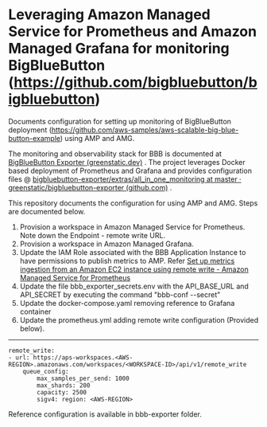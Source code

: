 # Leveraging Amazon Managed Service for Prometheus and Amazon Managed Grafana for monitoring BigBlueButton (https://github.com/bigbluebutton/bigbluebutton) 

Documents configuration for setting up monitoring of BigBlueButton deployment (https://github.com/aws-samples/aws-scalable-big-blue-button-example) using AMP and AMG. 

The monitoring and observability stack for BBB is documented at [BigBlueButton Exporter (greenstatic.dev)](https://bigbluebutton-exporter.greenstatic.dev/) . The project leverages Docker based deployment of Prometheus and Grafana and provides configuration files @ [bigbluebutton-exporter/extras/all_in_one_monitoring at master · greenstatic/bigbluebutton-exporter (github.com)](https://github.com/greenstatic/bigbluebutton-exporter/tree/master/extras/all_in_one_monitoring) . 

This repository documents the configuration for using AMP and AMG. Steps are documented below. 

1. Provision a workspace in Amazon Managed Service for Prometheus. Note down the Endpoint - remote write URL.
2. Provision a workspace in Amazon Managed Grafana.
3. Update the IAM Role associated with the BBB Application Instance to have permissions to publish metrics to AMP. Refer [Set up metrics ingestion from an Amazon EC2 instance using remote write - Amazon Managed Service for Prometheus](https://docs.aws.amazon.com/prometheus/latest/userguide/AMP-onboard-ingest-metrics-remote-write-EC2.html)  
4. Update the file bbb_exporter_secrets.env with the API_BASE_URL and API_SECRET by executing the command "bbb-conf --secret"
5. Update the docker-compose.yaml removing reference to Grafana container
6. Update the prometheus.yml adding remote write configuration (Provided below). 
--------

    remote_write:
    - url: https://aps-workspaces.<AWS-REGION>.amazonaws.com/workspaces/<WORKSPACE-ID>/api/v1/remote_write 
	    queue_config: 
		    max_samples_per_send: 1000 
		    max_shards: 200 
		    capacity: 2500 
		    sigv4: region: <AWS-REGION>

Reference configuration is available in bbb-exporter folder. 

